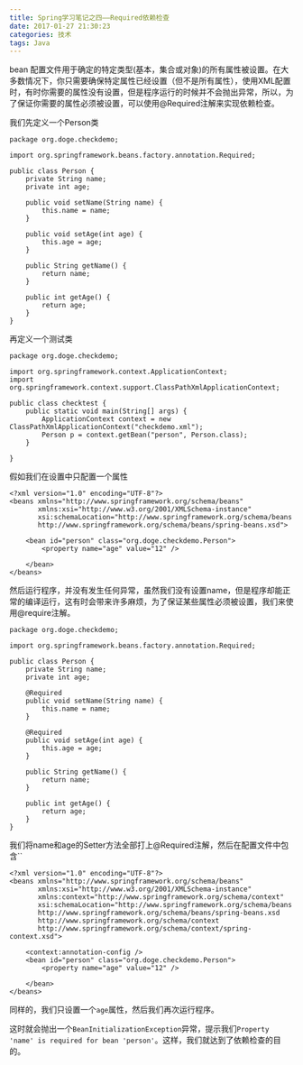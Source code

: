 ```yaml
---
title: Spring学习笔记之四——Required依赖检查
date: 2017-01-27 21:30:23
categories: 技术
tags: Java
---
```

bean 配置文件用于确定的特定类型(基本，集合或对象)的所有属性被设置。在大多数情况下，你只需要确保特定属性已经设置（但不是所有属性），使用XML配置时，有时你需要的属性没有设置，但是程序运行的时候并不会抛出异常，所以，为了保证你需要的属性必须被设置，可以使用@Required注解来实现依赖检查。
<!--more-->
我们先定义一个Person类

```
package org.doge.checkdemo;

import org.springframework.beans.factory.annotation.Required;

public class Person {
    private String name;
    private int age;

    public void setName(String name) {
        this.name = name;
    }

    public void setAge(int age) {
        this.age = age;
    }

    public String getName() {
        return name;
    }

    public int getAge() {
        return age;
    }
}
```

再定义一个测试类

```
package org.doge.checkdemo;

import org.springframework.context.ApplicationContext;
import org.springframework.context.support.ClassPathXmlApplicationContext;

public class checktest {
    public static void main(String[] args) {
        ApplicationContext context = new ClassPathXmlApplicationContext("checkdemo.xml");
        Person p = context.getBean("person", Person.class);
    }

}
```

假如我们在设置中只配置一个属性

```
<?xml version="1.0" encoding="UTF-8"?>
<beans xmlns="http://www.springframework.org/schema/beans"
       xmlns:xsi="http://www.w3.org/2001/XMLSchema-instance"
       xsi:schemaLocation="http://www.springframework.org/schema/beans
	   http://www.springframework.org/schema/beans/spring-beans.xsd">

    <bean id="person" class="org.doge.checkdemo.Person">
        <property name="age" value="12" />

    </bean>
</beans>
```

然后运行程序，并没有发生任何异常，虽然我们没有设置name，但是程序却能正常的编译运行，这有时会带来许多麻烦，为了保证某些属性必须被设置，我们来使用@require注解。

```
package org.doge.checkdemo;

import org.springframework.beans.factory.annotation.Required;

public class Person {
    private String name;
    private int age;

    @Required
    public void setName(String name) {
        this.name = name;
    }

    @Required
    public void setAge(int age) {
        this.age = age;
    }

    public String getName() {
        return name;
    }

    public int getAge() {
        return age;
    }
}
```

我们将name和age的Setter方法全部打上@Required注解，然后在配置文件中包含``

```
<?xml version="1.0" encoding="UTF-8"?>
<beans xmlns="http://www.springframework.org/schema/beans"
       xmlns:xsi="http://www.w3.org/2001/XMLSchema-instance"
       xmlns:context="http://www.springframework.org/schema/context"
       xsi:schemaLocation="http://www.springframework.org/schema/beans
	   http://www.springframework.org/schema/beans/spring-beans.xsd
	   http://www.springframework.org/schema/context
	   http://www.springframework.org/schema/context/spring-context.xsd">

    <context:annotation-config />
    <bean id="person" class="org.doge.checkdemo.Person">
        <property name="age" value="12" />

    </bean>
</beans>
```

同样的，我们只设置一个`age`属性，然后我们再次运行程序。

这时就会抛出一个`BeanInitializationException`异常，提示我们`Property 'name' is required for bean 'person'`。这样，我们就达到了依赖检查的目的。